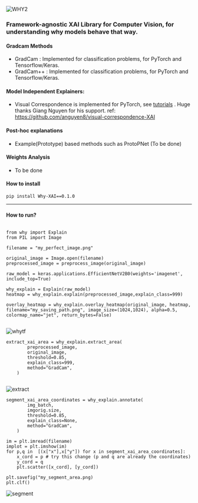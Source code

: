 ![WHY2](https://user-images.githubusercontent.com/25187211/195958295-71e9d8a9-35c0-4491-ad6d-5e277b0c3ce8.png)

### Framework-agnostic XAI Library for Computer Vision, for understanding why models behave that way.



#### Gradcam Methods

- GradCam   : Implemented for classification problems, for PyTorch and Tensorflow/Keras.
- GradCam++ : Implemented for classification problems, for PyTorch and Tensorflow/Keras.


#### Model Independent Explainers:
- Visual Correspondence is implemented for PyTorch, see [tutorials](https://github.com/mburaksayici/Why/blob/main/tutorials/VisualCorrespondence.ipynb "tutorials")
. Huge thanks Giang Nguyen for his support. ref: https://github.com/anguyen8/visual-correspondence-XAI


#### Post-hoc explanations

- Example(Prototype) based methods such as ProtoPNet (To be done)


#### Weights Analysis

- To be done

#### How to install

```
pip install Why-XAI==0.1.0
```

___

#### How to run? 

```

from why import Explain
from PIL import Image

filename = "my_perfect_image.png"

original_image = Image.open(filename)
preprocessed_image = preprocess_image(original_image)

raw_model = keras.applications.EfficientNetV2B0(weights='imagenet', include_top=True)

why_explain = Explain(raw_model)
heatmap = why_explain.explain(preprocessed_image,explain_class=999)

overlay_heatmap = why_explain.overlay_heatmap(original_image, heatmap, filename="my_saving_path.png", image_size=(1024,1024), alpha=0.5, colormap_name="jet", return_bytes=False)


```
![whytf](https://user-images.githubusercontent.com/25187211/195960081-200dea25-3522-4ece-917f-31ab6cc8196a.png)



```
extract_xai_area = why_explain.extract_area(
        preprocessed_image,
        original_image,
        threshold=0.85,
        explain_class=999,
        method="GradCam",
    )


```

![extract](https://user-images.githubusercontent.com/25187211/195960247-43c849a0-d2a2-4a1b-9091-c5f87191c9f7.png)


```
segment_xai_area_coordinates = why_explain.annotate(
        img_batch,
        imgorig.size,
        threshold=0.85,
        explain_class=None,
        method="GradCam",
    )
        
im = plt.imread(filename)
implot = plt.imshow(im)
for p,q in  [(x["x"],x["y"]) for x in segment_xai_area_coordinates]:
    x_cord = p # try this change (p and q are already the coordinates)
    y_cord = q
    plt.scatter([x_cord], [y_cord])

plt.savefig("my_segment_area.png)
plt.clf() 

```

![segment](https://user-images.githubusercontent.com/25187211/195960258-0a36f36c-83e6-4e47-8c9b-61621392b42d.png)


